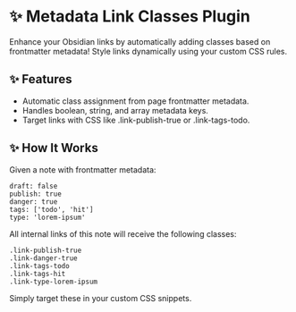 # ✨ Metadata Link Classes Plugin

Enhance your Obsidian links by automatically adding classes based on frontmatter metadata! Style links dynamically using your custom CSS rules.

## ✨ Features

* Automatic class assignment from page frontmatter metadata.
* Handles boolean, string, and array metadata keys.
* Target links with CSS like .link-publish-true or .link-tags-todo.

## ✨ How It Works

Given a note with frontmatter metadata:

```
draft: false
publish: true
danger: true
tags: ['todo', 'hit']
type: 'lorem-ipsum'
```

All internal links of this note will receive the following classes:

```
.link-publish-true
.link-danger-true
.link-tags-todo
.link-tags-hit
.link-type-lorem-ipsum
```

Simply target these in your custom CSS snippets.
